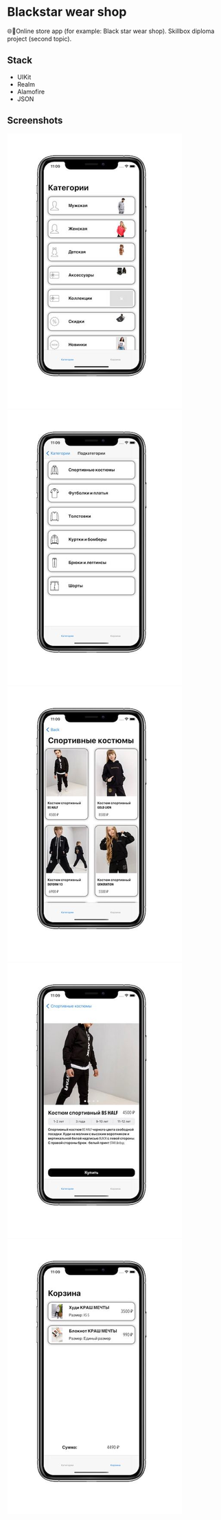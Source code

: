 # Blackstar wear shop
🌐🛒Online store app (for example: Black star wear shop). Skillbox diploma project (second topic).

## Stack
* UIKit
* Realm 
* Alamofire
* JSON

## Screenshots
![alt text](Screenshots/image1.png "Revenue tab (Main)")![alt text](Screenshots/image2.png "Purchases categories tab")
![alt text](Screenshots/image3.png "Purchases by category screen")![alt text](Screenshots/image4.png "Purchases on graph screen")
![alt text](Screenshots/image5.png "Total Revenue and purchases graph tab")

